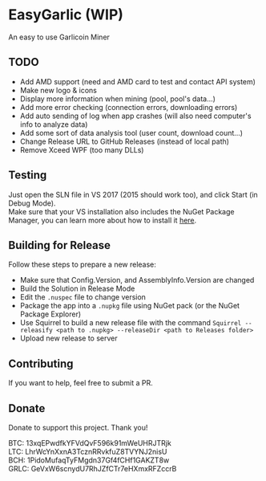 ﻿# EasyGarlic (WIP)
An easy to use Garlicoin Miner

## TODO
- Add AMD support (need and AMD card to test and contact API system)
- Make new logo & icons
- Display more information when mining (pool, pool's data...)
- Add more error checking (connection errors, downloading errors)
- Add auto sending of log when app crashes (will also need computer's info to analyze data)
- Add some sort of data analysis tool (user count, download count...)
- Change Release URL to GitHub Releases (instead of local path)
- Remove Xceed WPF (too many DLLs)

## Testing
Just open the SLN file in VS 2017 (2015 should work too), and click Start (in Debug Mode).  
Make sure that your VS installation also includes the NuGet Package Manager, you can learn more about how to install it [here](https://docs.microsoft.com/en-us/nuget/install-nuget-client-tools#visual-studio).  

## Building for Release
Follow these steps to prepare a new release:
- Make sure that Config.Version, and AssemblyInfo.Version are changed
- Build the Solution in Release Mode
- Edit the `.nuspec` file to change version
- Package the app into a `.nupkg` file using NuGet pack (or the NuGet Package Explorer)
- Use Squirrel to build a new release file with the command `Squirrel --releasify <path to .nupkg> --releaseDir <path to Releases folder>`
- Upload new release to server

## Contributing
If you want to help, feel free to submit a PR.

## Donate
Donate to support this project. Thank you!  

BTC: 13xqEPwdfkYFVdQvF596k91mWeUHRJTRjk  
LTC: LhrWcYnXxnA3TcznRRvkfuZ8TVYNJ2nisU  
BCH: 1PidoMufaqTyFMgdn37Gf4fCHf1GAKZT8w  
GRLC: GeVxW6scnydU7RhJZfCTr7eHXmxRFZccrB  